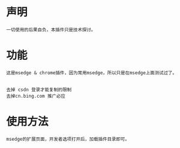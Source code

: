  # 声明
    一切使用的后果自负，本插件只是技术探讨。
    
# 功能
    这是msedge & chrome插件，因为常用msedge，所以只是在msedge上面测试过了。  
    

    去掉 csdn 登录才能复制的限制
    去掉cn.bing.com 推广必应

    

# 使用方法
    msedge的扩展页面，开发者选项打开后，加载插件目录即可。

